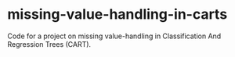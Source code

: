 # missing-value-handling-in-carts
Code for a project on missing value-handling in Classification And Regression Trees (CART).
